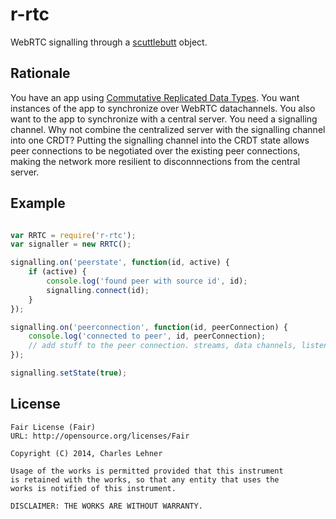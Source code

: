 # r-rtc

WebRTC signalling through a [scuttlebutt](https://npm.im/scuttlebutt) object.

## Rationale

You have an app using
[Commutative Replicated Data Types](https://github.com/dominictarr/crdt).
You want instances of the app to synchronize over WebRTC datachannels. You also
want to the app to synchronize with a central server. You need a signalling
channel. Why not combine the centralized server with the signalling channel into
one CRDT? Putting the signalling channel into the CRDT state allows peer
connections to be negotiated over the existing peer connections, making the
network more resilient to disconnnections from the central server.

## Example

```js

var RRTC = require('r-rtc');
var signaller = new RRTC();

signalling.on('peerstate', function(id, active) {
	if (active) {
		console.log('found peer with source id', id);
		signalling.connect(id);
	}
});

signalling.on('peerconnection', function(id, peerConnection) {
	console.log('connected to peer', id, peerConnection);
	// add stuff to the peer connection. streams, data channels, listeners, etc.
});

signalling.setState(true);

```

## License

```
Fair License (Fair)
URL: http://opensource.org/licenses/Fair

Copyright (C) 2014, Charles Lehner

Usage of the works is permitted provided that this instrument
is retained with the works, so that any entity that uses the
works is notified of this instrument.

DISCLAIMER: THE WORKS ARE WITHOUT WARRANTY.
```
